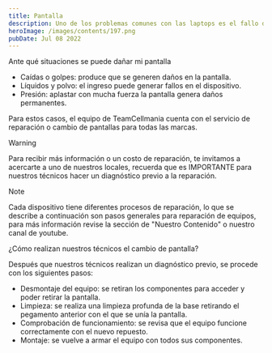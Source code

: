 ```yaml
---
title: Pantalla
description: Uno de los problemas comunes con las laptops es el fallo de la pantalla, haciendo necesaria la reparación o cambio.
heroImage: /images/contents/197.png
pubDate: Jul 08 2022
---
```


Ante qué situaciones se puede dañar mi pantalla

- Caídas o golpes: produce que se generen daños en la pantalla.
- Líquidos y polvo: el ingreso puede generar fallos en el dispositivo.
- Presión: aplastar con mucha fuerza la pantalla genera daños permanentes.

Para estos casos, el equipo de TeamCellmania cuenta con el servicio de reparación o cambio de pantallas para todas las marcas.

> [!WARNING]
> Para recibir más información o un costo de reparación, te invitamos a acercarte a uno de nuestros locales, recuerda que es IMPORTANTE para nuestros técnicos hacer un diagnóstico previo a la reparación.

> [!NOTE]
> Cada dispositivo tiene diferentes procesos de reparación, lo que se describe a continuación son pasos generales para reparación de equipos, para más información revise la sección de \"Nuestro Contenido\" o nuestro canal de youtube.

¿Cómo realizan nuestros técnicos el cambio de pantalla?

Después que nuestros técnicos realizan un diagnóstico previo, se procede con los siguientes pasos:

- Desmontaje del equipo: se retiran los componentes para acceder y poder retirar la pantalla.
- Limpieza: se realiza una limpieza profunda de la base retirando el pegamento anterior con el que se unía la pantalla.
- Comprobación de funcionamiento: se revisa que el equipo funcione correctamente con el nuevo repuesto.
- Montaje: se vuelve a armar el equipo con todos sus componentes.
